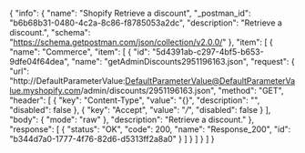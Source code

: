 {
  "info": {
    "name": "Shopify Retrieve a discount",
    "_postman_id": "b6b68b31-0480-4c2a-8c86-f8785053a2dc",
    "description": "Retrieve a discount.",
    "schema": "https://schema.getpostman.com/json/collection/v2.0.0/"
  },
  "item": [
    {
      "name": "Commerce",
      "item": [
        {
          "id": "5d4391ab-c297-4bf5-b653-9dfe04f64dea",
          "name": "getAdminDiscounts2951196163.json",
          "request": {
            "url": "http://DefaultParameterValue:DefaultParameterValue@DefaultParameterValue.myshopify.com/admin/discounts/2951196163.json",
            "method": "GET",
            "header": [
              {
                "key": "Content-Type",
                "value": "{}",
                "description": "",
                "disabled": false
              },
              {
                "key": "Accept",
                "value": "*/*",
                "disabled": false
              }
            ],
            "body": {
              "mode": "raw"
            },
            "description": "Retrieve a discount."
          },
          "response": [
            {
              "status": "OK",
              "code": 200,
              "name": "Response_200",
              "id": "b344d7a0-1777-4f76-82d6-d5313ff2a8a0"
            }
          ]
        }
      ]
    }
  ]
}